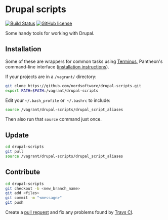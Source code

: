 # Drupal scripts

[![Build Status](https://travis-ci.org/digiaonline/drupal-scripts.svg?branch=master)](https://travis-ci.org/digiaonline/drupal-scripts)
[![GitHub license](https://img.shields.io/:license-MIT-blue.svg)](LICENSE)

Some handy tools for working with Drupal.

## Installation

Some of these are wrappers for common tasks using [Terminus](https://pantheon.io/docs/articles/local/cli/), Pantheon's command-line interface ([installation instructions](https://github.com/pantheon-systems/cli#installation)).

If your projects are in a `/vagrant/` directory:

```bash
git clone https://github.com/nordsoftware/drupal-scripts.git
export PATH=$PATH:/vagrant/drupal-scripts
```

Edit your `~/.bash_profile` or` ~/.bashrc` to include:
```bash
source /vagrant/drupal-scripts/drupal_script_aliases
```

Then also run that `source` command just once.


## Update

```bash
cd drupal-scripts
git pull
source /vagrant/drupal-scripts/drupal_script_aliases
```

## Contribute

```bash
cd drupal-scripts
git checkout -b <new_branch_name>
git add <files>
git commit -m "<message>"
git push
```
Create a [pull request](https://github.com/nordsoftware/drupal-scripts/pulls) and fix any problems found by [Travs CI](https://travis-ci.org/nordsoftware/drupal-scripts/pull_requests).
